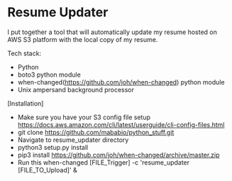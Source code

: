 # Resume Updater

I put together a tool that will automatically update my resume hosted on AWS S3 platform with the local copy of my resume.

Tech stack:
-  Python
- boto3 python module
- when-changed(https://github.com/joh/when-changed) python module
- Unix ampersand background processor

[Installation]

- Make sure you have your S3 config file setup https://docs.aws.amazon.com/cli/latest/userguide/cli-config-files.html
- git clone https://github.com/mababio/python_stuff.git
- Navigate to resume_updater directory
- python3 setup.py install
- pip3 install https://github.com/joh/when-changed/archive/master.zip
- Run this when-changed [FILE_Trigger] -c 'resume_updater [FILE_TO_Upload]' &
